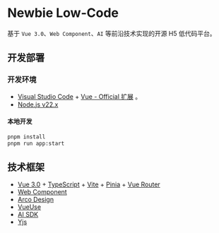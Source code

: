 # Newbie Low-Code
基于 `Vue 3.0`、`Web Component`、`AI` 等前沿技术实现的开源 H5 低代码平台。

## 开发部署

### 开发环境

- [Visual Studio Code](https://code.visualstudio.com/) + [Vue - Official 扩展](https://marketplace.visualstudio.com/items?itemName=Vue.volar) 。
- [Node.js v22.x](https://nodejs.org/zh-cn)

#### 本地开发

```sh
pnpm install
pnpm run app:start
```

## 技术框架

- [Vue 3.0](https://cn.vuejs.org/) + [TypeScript](https://www.typescriptlang.org/) + [Vite](https://cn.vitejs.dev/) + [Pinia](https://pinia.vuejs.org/zh/) + [Vue Router](https://next.router.vuejs.org/zh/)
- [Web Component](https://developer.mozilla.org/zh-CN/docs/Web/API/Web_components)
- [Arco Design](https://arco.design/vue)
- [VueUse](https://vueuse.org/guide/)
- [AI SDK](https://github.com/vercel/ai)
- [Yjs](https://github.com/yjs/yjs)

